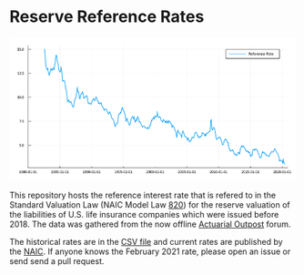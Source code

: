 # Reserve Reference Rates

![Exhibit 5](</misc/reserve_rate.png>)

This repository hosts the reference interest rate that is refered to in the Standard Valuation Law (NAIC Model Law [820](https://content.naic.org/sites/default/files/model-law-820-standard-valuation-law.pdf)) for the reserve valuation of the liabilities of U.S. life insurance companies which were issued before 2018. The data was gathered from the now offline [Actuarial Outpost](https://www.actuarialoutpost.com/) forum. 

The historical rates are in the [CSV file](/data/ref_rate.csv) and current rates are published by the [NAIC](https://content.naic.org/research_moody.htm). If anyone knows the February 2021 rate, please open an issue or send send a pull request.
